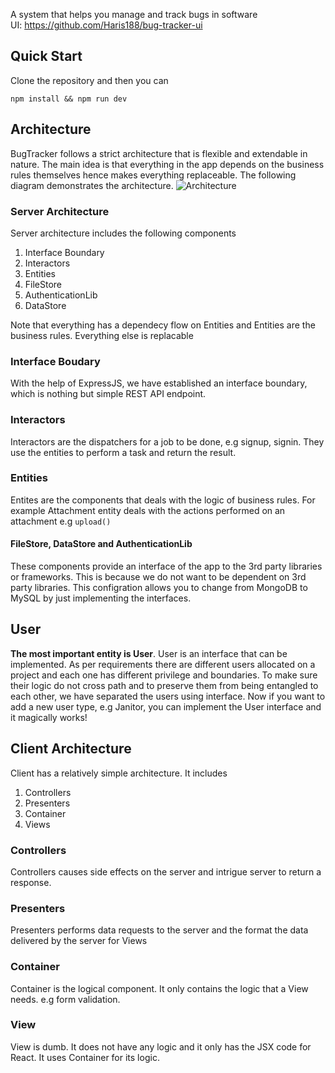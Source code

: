 A system that helps you manage and track bugs in software\
UI: https://github.com/Haris188/bug-tracker-ui
## Quick Start
Clone the repository and then you can
```
npm install && npm run dev
```
## Architecture
BugTracker follows a strict architecture that is flexible and extendable in nature. The main idea is that everything in the app depends on the business rules themselves hence makes everything replaceable. The following diagram demonstrates the architecture.
![Architecture](https://user-images.githubusercontent.com/40364018/116463939-50f88a80-a839-11eb-86a9-f54330bbf202.png)

### Server Architecture
Server architecture includes the following components

1. Interface Boundary
2. Interactors
3. Entities
4. FileStore
5. AuthenticationLib
6. DataStore

Note that everything has a dependecy flow on Entities and Entities are the business rules. Everything else is replacable

### Interface Boudary
With the help of ExpressJS, we have established an interface boundary, which is nothing but simple REST API endpoint.
### Interactors
Interactors are the dispatchers for a job to be done, e.g signup, signin. They use the entities to perform a task and return the result.
### Entities
Entites are the components that deals with the logic of business rules. For example Attachment entity deals with the actions performed on an attachment e.g `upload()`
#### FileStore, DataStore and AuthenticationLib
These components provide an interface of the app to the 3rd party libraries or frameworks. This is because we do not want to be dependent on 3rd party libraries. This configration allows you to change from MongoDB to MySQL by just implementing the interfaces.
## User
**The most important entity is User**. User is an interface that can be implemented. As per requirements there are different users allocated on a project and each one has different privilege and boundaries. To make sure their logic do not cross path and to preserve them from being entangled to each other, we have separated the users using interface. Now if you want to add a new user type, e.g Janitor, you can implement the User interface and it magically works!
## Client Architecture
Client has a relatively simple architecture. It includes

1. Controllers
2. Presenters
3. Container
4. Views

### Controllers
Controllers causes side effects on the server and intrigue server to return a response.
### Presenters
Presenters performs data requests to the server and the format the data delivered by the server for Views
### Container
Container is the logical component. It only contains the logic that a View needs. e.g form validation.
### View
View is dumb. It does not have any logic and it only has the JSX code for React. It uses Container for its logic.
